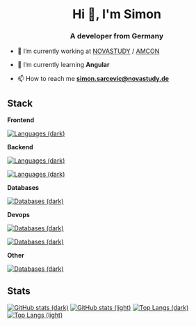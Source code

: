 <h1 align="center">Hi 👋, I'm Simon</h1>
<h3 align="center">A developer from Germany</h3>

- 🔭 I’m currently working at [NOVASTUDY](https://novastudy.de) / [AMCON](https://amcon.de)

- 🌱 I’m currently learning **Angular**

- 📫 How to reach me **simon.sarcevic@novastudy.de**

<p align="left">
</p>

## Stack

**Frontend**

[![Languages (dark)](https://skillicons.dev/icons?i=html,css,angular,react,=3&theme=dark#gh-dark-mode-only)]()


**Backend**

[![Languages (dark)](https://skillicons.dev/icons?i=cs,java,nodejs,=3&theme=dark#gh-dark-mode-only)]()

[![Languages (dark)](https://skillicons.dev/icons?i=js,ts,php,=3&theme=dark#gh-dark-mode-only)]()


**Databases**

[![Databases (dark)](https://skillicons.dev/icons?i=sqlite,mysql,=3&theme=dark#gh-dark-mode-only)]()


**Devops**

[![Databases (dark)](https://skillicons.dev/icons?i=aws,netlify,docker,=3&theme=dark#gh-dark-mode-only)]()

[![Databases (dark)](https://skillicons.dev/icons?i=jenkins,bash,bitbucket,=3&theme=dark#gh-dark-mode-only)]()


**Other**

[![Databases (dark)](https://skillicons.dev/icons?i=linux,git,kali,=3&theme=dark#gh-dark-mode-only)]()


## Stats

[![GitHub stats (dark)](https://github-readme-stats.vercel.app/api?username=simonsarcevic&hide=stars&hide_title=true&show_icons=true&theme=catppuccin_mocha&border_radius=8.0&line_height=24#gh-dark-mode-only)](https://github.com/anuraghazra/github-readme-stats#gh-dark-mode-only)
[![GitHub stats (light)](https://github-readme-stats.vercel.app/api?username=simonsarcevic&hide=stars&hide_title=true&show_icons=true&rank_icon=default&theme=catppuccin_latte&border_radius=8.0&line_height=24#gh-light-mode-only)](https://github.com/anuraghazra/github-readme-stats#gh-light-mode-only)
[![Top Langs (dark)](https://github-readme-stats.vercel.app/api/top-langs/?username=simonsarcevic&size_weight=0.5&count_weight=0.5&layout=compact&hide_title=true&exclude_repo=CommunityForum,CommunityForum-Backend&theme=catppuccin_mocha&border_radius=8.0#gh-dark-mode-only)](https://github.com/anuraghazra/github-readme-stats#gh-dark-mode-only)
[![Top Langs (light)](https://github-readme-stats.vercel.app/api/top-langs/?username=simonsarcevic&size_weight=0.5&count_weight=0.5&layout=compact&hide_title=true&exclude_repo=CommunityForum,CommunityForum-Backend&theme=catppuccin_latte&border_radius=8.0#gh-light-mode-only)](https://github.com/anuraghazra/github-readme-stats#gh-light-mode-only)
